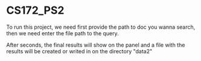 # CS172_PS2
To run this project, we need first provide the path to doc you wanna search, then we need enter the file path to the query.

After seconds, the final results will show on the panel and a file with the results will be created or writed in on the directory "data2"
